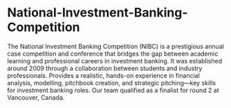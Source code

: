 # National-Investment-Banking-Competition
The National Investment Banking Competition (NIBC) is a prestigious annual case competition and conference that bridges the gap between academic learning and professional careers in investment banking. It was established around 2009 through a collaboration between students and industry professionals. Provides a realistic, hands-on experience in financial analysis, modelling, pitchbook creation, and strategic pitching—key skills for investment banking roles. Our team qualified as a finalist for round 2 at Vancouver, Canada.
